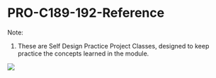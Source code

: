 # PRO-C189-192-Reference
Note: 
1. These are Self Design Practice Project Classes, designed to keep practice the concepts learned in the module.




<img src="https://github.com/whitehatjr/PRO-C189-192-Reference/blob/89c41c8c37bb5fc5a41d1cdece16a785a701dfd3/output/PRO_Self_Design_OP.gif" />
